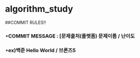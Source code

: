 # algorithm_study

##COMMIT RULES‼️
### ∘COMMIT MESSAGE : [문제출처(플랫폼) 문제이름 / 난이도
### ∘ex)백준 Hello World / 브론즈5 

